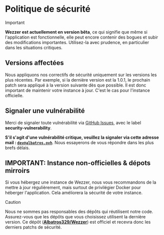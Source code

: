 # Politique de sécurité

> [!IMPORTANT]
> **Wezzer est actuellement en version bêta**, ce qui signifie que même si l'application est fonctionnelle, elle peut encore contenir des bogues et subir des modifications importantes. Utilisez-la avec prudence, en particulier dans les situations critiques.

## Versions affectées

Nous appliquons nos correctifs de sécurité uniquement sur les versions les plus récentes. Par exemple, si la dernière version est la 1.0.1, le prochain patch sera appliqué à la version suivante dès que possible.
Il est donc important de maintenir votre instance à jour. C'est le cas pour l'instance officielle.

## Signaler une vulnérabilité

Merci de signaler toute vulnérabilité via [GitHub Issues](https://github.com/Albatros329/Wezzer/issues), avec le label **security-vulnerability**. 

**S'il s'agit d'une vulnérabilité critique, veuillez la signaler via cette adresse mail : [`dev@albatros.ovh`](mailto:dev@albatros.ovh)**. Nous essayerons de vous répondre dans les plus brefs délais.

## IMPORTANT: Instance non-officielles & dépots mirroirs

Si vous hébergez une instance de Wezzer, nous vous recommandons de la mettre à jour régulièrement, mais surtout de privilégier Docker pour héberger l'application. Cela améliorera la sécurité de votre instance.

> [!CAUTION]
> Nous ne sommes pas responsables des dépôts qui réutilisent notre code. Assurez-vous que les dépôts que vous choisissez utilisent la dernière version. Ce dépôt (**[Albatros329/Wezzer](https://github.com/Albatros329/Wezzer/)**) est officiel et recevra donc les derniers patchs de sécurité.
